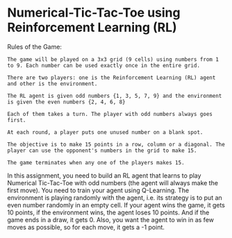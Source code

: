 # Numerical-Tic-Tac-Toe using Reinforcement Learning (RL)

Rules of the Game:

    The game will be played on a 3x3 grid (9 cells) using numbers from 1 to 9. Each number can be used exactly once in the entire grid.

    There are two players: one is the Reinforcement Learning (RL) agent and other is the environment.

    The RL agent is given odd numbers {1, 3, 5, 7, 9} and the environment is given the even numbers {2, 4, 6, 8}

    Each of them takes a turn. The player with odd numbers always goes first.

    At each round, a player puts one unused number on a blank spot.

    The objective is to make 15 points in a row, column or a diagonal. The player can use the opponent's numbers in the grid to make 15.

    The game terminates when any one of the players makes 15.

 

In this assignment, you need to build an RL agent that learns to play Numerical Tic-Tac-Toe with odd numbers (the agent will always make the first move). You need to train your agent using Q-Learning. The environment is playing randomly with the agent, i.e. its strategy is to put an even number randomly in an empty cell. If your agent wins the game, it gets 10 points, if the environment wins, the agent loses 10 points. And if the game ends in a draw, it gets 0. Also, you want the agent to win in as few moves as possible, so for each move, it gets a -1 point.

